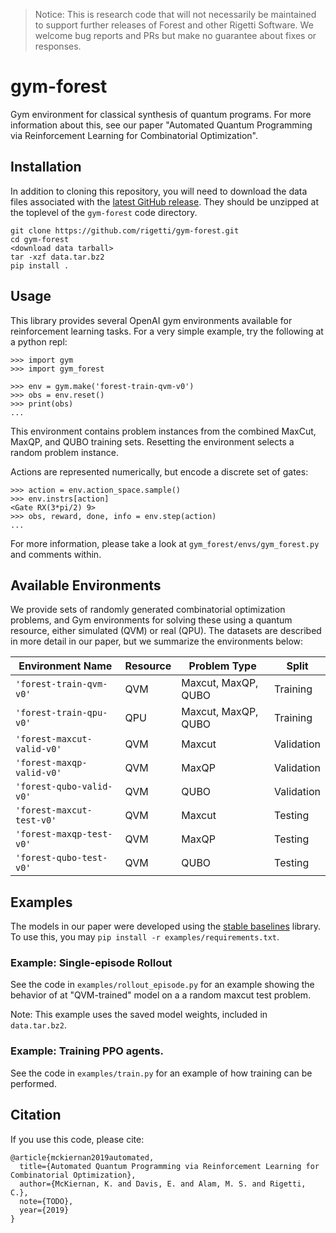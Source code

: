 >Notice: This is research code that will not necessarily be maintained to
>support further releases of Forest and other Rigetti Software. We welcome bug
>reports and PRs but make no guarantee about fixes or responses.

# gym-forest

Gym environment for classical synthesis of quantum programs. For more
information about this, see our paper "Automated Quantum Programming via
Reinforcement Learning for Combinatorial Optimization".


## Installation

In addition to cloning this repository, you will need to download the data files
associated with the [latest GitHub
release](https://github.com/rigetti/gym-forest/releases). They should be
unzipped at the toplevel of the `gym-forest` code directory.

```
git clone https://github.com/rigetti/gym-forest.git
cd gym-forest
<download data tarball>
tar -xzf data.tar.bz2
pip install .
```

## Usage

This library provides several OpenAI gym environments available for
reinforcement learning tasks. For a very simple example, try the following at a
python repl:

```
>>> import gym
>>> import gym_forest

>>> env = gym.make('forest-train-qvm-v0')
>>> obs = env.reset()
>>> print(obs)
...
```

This environment contains problem instances from the combined MaxCut, MaxQP, and
QUBO training sets. Resetting the environment selects a random problem instance.

Actions are represented numerically, but encode a discrete set of gates:
```
>>> action = env.action_space.sample()
>>> env.instrs[action]
<Gate RX(3*pi/2) 9>
>>> obs, reward, done, info = env.step(action)
...
```

For more information, please take a look at `gym_forest/envs/gym_forest.py` and
comments within.

## Available Environments

We provide sets of randomly generated combinatorial optimization problems, and
Gym environments for solving these using a quantum resource, either simulated
(QVM) or real (QPU). The datasets are described in more detail in our paper, but
we summarize the environments below:


| Environment Name           | Resource | Problem Type        | Split      |
|----------------------------|----------|---------------------|------------|
| `'forest-train-qvm-v0'`    | QVM      | Maxcut, MaxQP, QUBO | Training   |
| `'forest-train-qpu-v0'`    | QPU      | Maxcut, MaxQP, QUBO | Training   |
| `'forest-maxcut-valid-v0'` | QVM      | Maxcut              | Validation |
| `'forest-maxqp-valid-v0'`  | QVM      | MaxQP               | Validation |
| `'forest-qubo-valid-v0'`   | QVM      | QUBO                | Validation |
| `'forest-maxcut-test-v0'`  | QVM      | Maxcut              | Testing    |
| `'forest-maxqp-test-v0'`   | QVM      | MaxQP               | Testing    |
| `'forest-qubo-test-v0'`    | QVM      | QUBO                | Testing    |

## Examples

The models in our paper were developed using the [stable
baselines](https://github.com/hill-a/stable-baselines) library. To use this, you
may `pip install -r examples/requirements.txt`.

### Example: Single-episode Rollout

See the code in `examples/rollout_episode.py` for an example showing the
behavior of at "QVM-trained" model on a a random maxcut test problem.

Note: This example uses the saved model weights, included in `data.tar.bz2`.

### Example: Training PPO agents.

See the code in `examples/train.py` for an example of how training can be
performed.

## Citation

If you use this code, please cite:

```
@article{mckiernan2019automated,
  title={Automated Quantum Programming via Reinforcement Learning for Combinatorial Optimization},
  author={McKiernan, K. and Davis, E. and Alam, M. S. and Rigetti, C.},
  note={TODO},
  year={2019}
}
```

